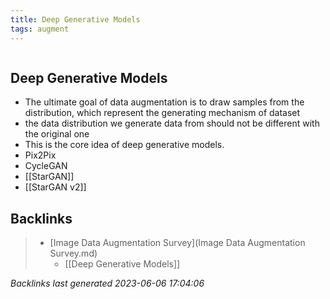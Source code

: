 ```yaml
---
title: Deep Generative Models
tags: augment
---
```

```toc
```

## Deep Generative Models
- The ultimate goal of data augmentation is to draw samples from the distribution, which represent the generating mechanism of dataset 
- the data distribution we generate data from should not be different with the original one 
- This is the core idea of deep generative models. 
- Pix2Pix 
- CycleGAN 
- [[StarGAN]]
- [[StarGAN v2]]

## Backlinks

> - [Image Data Augmentation Survey](Image Data Augmentation Survey.md)
>   - [[Deep Generative Models]]

_Backlinks last generated 2023-06-06 17:04:06_
